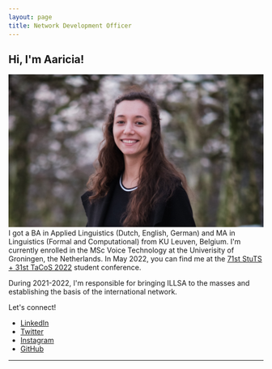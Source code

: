 ```yaml
---
layout: page
title: Network Development Officer
---
```



<h2>Hi, I'm Aaricia!</h2>
<p><span class="image right"><img src="/assets/images/aaricia_landscape.jpg" alt="" /></span>I got a BA in Applied Linguistics (Dutch, English, German) and MA in Linguistics (Formal and Computational) from KU Leuven, Belgium. I'm currently enrolled in the MSc Voice Technology at the Univerisity of Groningen, the Netherlands. In May 2022, you can find me at the <a href="https://71.stuts.de">71st StuTS + 31st TaCoS 2022</a> student conference. </p>
	
<p>During 2021-2022, I'm responsible for bringing ILLSA to the masses and establishing the basis of the international network.</p>

<p>Let's connect!</p>
<ul class="icons">
  				<li><a href="https://www.linkedin.com/in/aariciah/" class="icon fa-linkedin"><span class="label">LinkedIn</span></a></li>
					<li><a href="https://twitter.com/xposivibesx" class="icon fa-twitter"><span class="label">Twitter</span></a></li>
					<li><a href="https://instagram.com/xposivibesx" class="icon fa-instagram"><span class="label">Instagram</span></a></li>
					<li><a href="https://github.com/Aariciah" class="icon fa-github"><span class="label">GitHub</span></a></li>
				</ul>
<hr class="major" />


